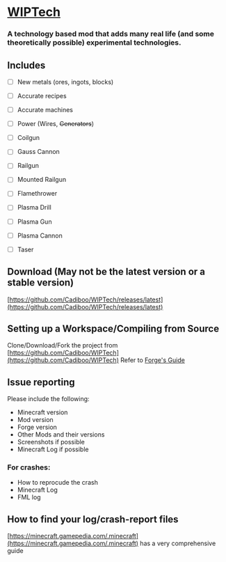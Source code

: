 # [WIPTech](https://github.com/Cadiboo/WIPTech/tree/master/src/)
### A technology based mod that adds many real life (and some theoretically possible) experimental technologies.

## Includes
- [ ] New metals (ores, ingots, blocks)
- [ ] Accurate recipes
- [ ] Accurate machines
- [ ] Power (Wires, <s>Generators</s>)
- [ ] Coilgun
- [ ] Gauss Cannon
- [ ] Railgun
- [ ] Mounted Railgun
- [ ] Flamethrower
- [ ] Plasma Drill
- [ ] Plasma Gun
- [ ] Plasma Cannon
- [ ] Taser


## Download (May not be the latest version or a stable version)
[https://github.com/Cadiboo/WIPTech/releases/latest](https://github.com/Cadiboo/WIPTech/releases/latest)


## Setting up a Workspace/Compiling from Source
Clone/Download/Fork the project from [https://github.com/Cadiboo/WIPTech](https://github.com/Cadiboo/WIPTech)
Refer to [Forge's Guide](https://github.com/MinecraftForge/MinecraftForge/blob/1.12.x/mdk/README.txt)


## Issue reporting
Please include the following:
* Minecraft version
* Mod version
* Forge version
* Other Mods and their versions
* Screenshots if possible
* Minecraft Log if possible
### For crashes:
* How to reprocude the crash
* Minecraft Log
* FML log
## How to find your log/crash-report files
[https://minecraft.gamepedia.com/.minecraft](https://minecraft.gamepedia.com/.minecraft) has a very comprehensive guide


